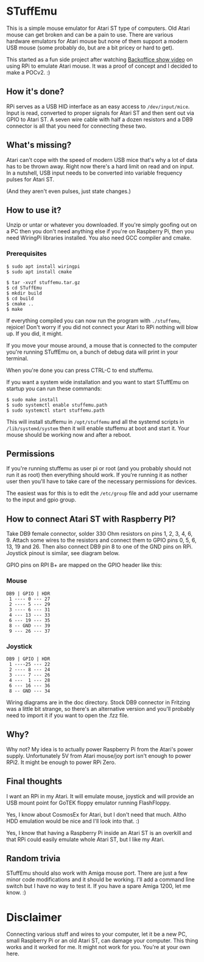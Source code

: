 # STuffEmu

This is a simple mouse emulator for Atari ST type of computers. Old
Atari mouse can get broken and can be a pain to use. There are various
hardware emulators for Atari mouse but none of them support a modern USB
mouse (some probably do, but are a bit pricey or hard to get).

This started as a fun side project after watching [Backoffice show video](https://www.youtube.com/watch?v=ED3PSM4Mwss) on
using RPi to emulate Atari mouse. It was a proof of concept and I decided
to make a POCv2. :)


## How it's done?

RPi serves as a USB HID interface as an easy access to ```/dev/input/mice```.
Input is read, converted to proper signals for Atari ST and then sent out via
GPIO to Atari ST. A seven wire cable with half a dozen resistors and a DB9
connector is all that you need for connecting these two.


## What's missing?

Atari can't cope with the speed of modern USB mice that's why a lot of data
has to be thrown away. Right now there's a hard limit on read and on input.
In a nutshell, USB input needs to be converted into variable frequency pulses
for Atari ST.

(And they aren't even pulses, just state changes.)


## How to use it?

Unzip or untar or whatever you downloaded. If you're simply goofing out on a PC
then you don't need anything else if you're on Raspberry Pi, then you need
WiringPi libraries installed. You also need GCC compiler and cmake.

### Prerequisites

```
$ sudo apt install wiringpi
$ sudo apt install cmake

```


```
$ tar -xvzf stuffemu.tar.gz
$ cd STuffEmu
$ mkdir build
$ cd build
$ cmake ..
$ make
```

If everything compiled you can now run the program with ```./stuffemu```,
rejoice! Don't worry if you did not connect your Atari to RPi nothing will
blow up. If you did, it might.

If you move your mouse around, a mouse that is connected to the computer
you're running STuffEmu on, a bunch of debug data will print in your
terminal.

When you're done you can press CTRL-C to end stuffemu.

If you want a system wide installation and you want to start STuffEmu on startup
you can run these commands:

```
$ sudo make install
$ sudo systemctl enable stuffemu.path
$ sudo systemctl start stuffemu.path
```

This will install stuffemu in ```/opt/stuffemu``` and all the systemd scripts in
```/lib/systemd/system``` then it will enable stuffemu at boot and start it.
Your mouse should be working now and after a reboot.

## Permissions

If you're running stuffemu as user pi or root (and you probably should not run
it as root) then everything should work. If you're running it as nother user
then you'll have to take care of the necessary permissions for devices.

The easiest was for this is to edit the ```/etc/group``` file and add your username
to the input and gpio group.

## How to connect Atari ST with Raspberry PI?

Take DB9 female connector, solder 330 Ohm resistors on pins 1, 2, 3, 4, 6, 9.
Attach some wires to the resistors and connect them to GPIO pins 0, 5, 6, 13,
19 and 26. Then also connect DB9 pin 8 to one of the GND pins on RPi. Joystick
pinout is similar, see diagram below.

GPIO pins on RPI B+ are mapped on the GPIO header like this:

### Mouse
```
DB9 | GPIO | HDR
 1 ---- 0 --- 27 
 2 ---- 5 --- 29
 3 ---- 6 --- 31
 4 --- 13 --- 33
 6 --- 19 --- 35
 8 -- GND --- 39
 9 --- 26 --- 37 
```

### Joystick
```
DB9 | GPIO | HDR
 1 ----25 --- 22 
 2 ---- 8 --- 24
 3 ---- 7 --- 26
 4 ---  1 --- 28
 6 --- 16 --- 36
 8 -- GND --- 34 
```

Wiring diagrams are in the doc directory. Stock DB9 connector in Fritzing was
a little bit strange, so there's an alternative version and you'll probably need
to import it if you want to open the .fzz file.

## Why?

Why not? My idea is to actually power Raspberry Pi from the Atari's power
supply. Unfortunately 5V from Atari mouse/joy port isn't enough to power
RPi2. It might be enough to power RPi Zero.


## Final thoughts

I want an RPi in my Atari. It will emulate mouse, joystick and will provide
an USB mount point for GoTEK floppy emulator running FlashFloppy.

Yes, I know about CosmosEx for Atari, but I don't need that much. Altho
HDD emulation would be nice and I'll look into that. :)

Yes, I know that having a Raspberry Pi inside an Atari ST is an overkill and
that RPi could easily emulate whole Atari ST, but I like my Atari.

## Random trivia

STuffEmu should also work with Amiga mouse port. There are just a few minor
code modifications and it should be working. I'll add a command line switch
but I have no way to test it. If you have a spare Amiga 1200, let me know. :)


# Disclaimer

Connecting various stuff and wires to your computer, let it be a new PC,
small Raspberry Pi or an old Atari ST, can damage your computer. This thing
works and it worked for me. It might not work for you. You're at your own here.
 
 
